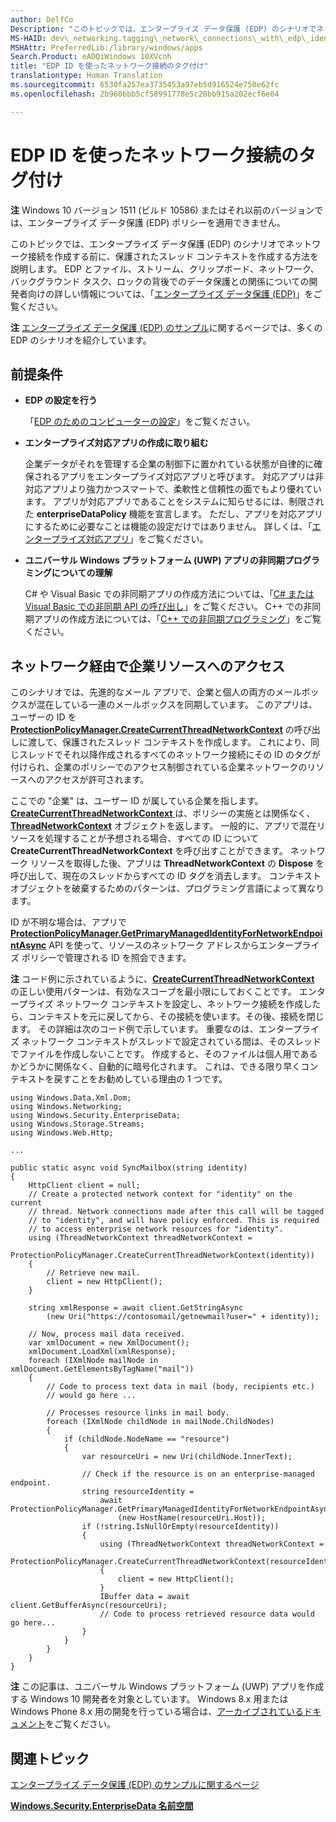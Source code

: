 ```yaml
---
author: DelfCo
Description: "このトピックでは、エンタープライズ データ保護 (EDP) のシナリオでネットワーク接続を作成する前に、保護されたスレッド コンテキストを作成する方法を説明します。"
MS-HAID: dev\_networking.tagging\_network\_connections\_with\_edp\_identity
MSHAttr: PreferredLib:/library/windows/apps
Search.Product: eADQiWindows 10XVcnh
title: "EDP ID を使ったネットワーク接続のタグ付け"
translationtype: Human Translation
ms.sourcegitcommit: 6530fa257ea3735453a97eb5d916524e750e62fc
ms.openlocfilehash: 2b960bbb5cf58991778e5c20bb915a202ecf6e04

---
```


# EDP ID を使ったネットワーク接続のタグ付け

__注__ Windows 10 バージョン 1511 (ビルド 10586) またはそれ以前のバージョンでは、エンタープライズ データ保護 (EDP) ポリシーを適用できません。

このトピックでは、エンタープライズ データ保護 (EDP) のシナリオでネットワーク接続を作成する前に、保護されたスレッド コンテキストを作成する方法を説明します。 EDP とファイル、ストリーム、クリップボード、ネットワーク、バックグラウンド タスク、ロックの背後でのデータ保護との関係についての開発者向けの詳しい情報については、「[エンタープライズ データ保護 (EDP)](../enterprise/edp-hub.md)」をご覧ください。

**注**  [エンタープライズ データ保護 (EDP) のサンプル](http://go.microsoft.com/fwlink/p/?LinkId=620031&clcid=0x409)に関するページでは、多くの EDP のシナリオを紹介しています。



## 前提条件


-   **EDP の設定を行う**

    「[EDP のためのコンピューターの設定](../enterprise/edp-hub.md#set-up-your-computer-for-EDP)」をご覧ください。

-   **エンタープライズ対応アプリの作成に取り組む**

    企業データがそれを管理する企業の制御下に置かれている状態が自律的に確保されるアプリをエンタープライズ対応アプリと呼びます。 対応アプリは非対応アプリより強力かつスマートで、柔軟性と信頼性の面でもより優れています。 アプリが対応アプリであることをシステムに知らせるには、制限された **enterpriseDataPolicy** 機能を宣言します。 ただし、アプリを対応アプリにするために必要なことは機能の設定だけではありません。 詳しくは、「[エンタープライズ対応アプリ](../enterprise/edp-hub.md#enterprise-enlightened-apps)」をご覧ください。

-   **ユニバーサル Windows プラットフォーム (UWP) アプリの非同期プログラミングについての理解**

    C\# や Visual Basic での非同期アプリの作成方法については、「[C\# または Visual Basic での非同期 API の呼び出し](https://msdn.microsoft.com/library/windows/apps/mt187337)」をご覧ください。 C++ での非同期アプリの作成方法については、「[C++ での非同期プログラミング](https://msdn.microsoft.com/library/windows/apps/mt187334)」をご覧ください。

## ネットワーク経由で企業リソースへのアクセス


このシナリオでは、先進的なメール アプリで、企業と個人の両方のメールボックスが混在している一連のメールボックスを同期しています。 このアプリは、ユーザーの ID を [**ProtectionPolicyManager.CreateCurrentThreadNetworkContext**](https://msdn.microsoft.com/library/windows/apps/dn706025) の呼び出しに渡して、保護されたスレッド コンテキストを作成します。 これにより、同じスレッドでそれ以降作成されるすべてのネットワーク接続にその ID のタグが付けられ、企業のポリシーでのアクセス制御されている企業ネットワークのリソースへのアクセスが許可されます。

ここでの "企業" は、ユーザー ID が属している企業を指します。 [
              **CreateCurrentThreadNetworkContext**
            ](https://msdn.microsoft.com/library/windows/apps/dn706025) は、ポリシーの実施とは関係なく、[**ThreadNetworkContext**](https://msdn.microsoft.com/library/windows/apps/dn706029) オブジェクトを返します。 一般的に、アプリで混在リソースを処理することが予想される場合、すべての ID について **CreateCurrentThreadNetworkContext** を呼び出すことができます。 ネットワーク リソースを取得した後、アプリは **ThreadNetworkContext** の **Dispose** を呼び出して、現在のスレッドからすべての ID タグを消去します。 コンテキスト オブジェクトを破棄するためのパターンは、プログラミング言語によって異なります。

ID が不明な場合は、アプリで [**ProtectionPolicyManager.GetPrimaryManagedIdentityForNetworkEndpointAsync**](https://msdn.microsoft.com/library/windows/apps/dn706027) API を使って、リソースのネットワーク アドレスからエンタープライズ ポリシーで管理される ID を照会できます。

**注**  コード例に示されているように、[**CreateCurrentThreadNetworkContext**](https://msdn.microsoft.com/library/windows/apps/dn706025) の正しい使用パターンは、有効なスコープを最小限にしておくことです。 エンタープライズ ネットワーク コンテキストを設定し、ネットワーク接続を作成したら、コンテキストを元に戻してから、その接続を使います。その後、接続を閉じます。 その詳細は次のコード例で示しています。 重要なのは、エンタープライズ ネットワーク コンテキストがスレッドで設定されている間は、そのスレッドでファイルを作成しないことです。 作成すると、そのファイルは個人用であるかどうかに関係なく、自動的に暗号化されます。 これは、できる限り早くコンテキストを戻すことをお勧めしている理由の 1 つです。



```CSharp
using Windows.Data.Xml.Dom;
using Windows.Networking;
using Windows.Security.EnterpriseData;
using Windows.Storage.Streams;
using Windows.Web.Http;

...

public static async void SyncMailbox(string identity)
{
    HttpClient client = null;
    // Create a protected network context for "identity" on the current
    // thread. Network connections made after this call will be tagged
    // to "identity", and will have policy enforced. This is required
    // to access enterprise network resources for "identity".
    using (ThreadNetworkContext threadNetworkContext = 
        ProtectionPolicyManager.CreateCurrentThreadNetworkContext(identity))
    {
        // Retrieve new mail.
        client = new HttpClient();
    }

    string xmlResponse = await client.GetStringAsync
        (new Uri("https://contosomail/getnewmail?user=" + identity));

    // Now, process mail data received.
    var xmlDocument = new XmlDocument();
    xmlDocument.LoadXml(xmlResponse);
    foreach (IXmlNode mailNode in xmlDocument.GetElementsByTagName("mail"))
    {
        // Code to process text data in mail (body, recipients etc.)
        // would go here ...

        // Processes resource links in mail body.
        foreach (IXmlNode childNode in mailNode.ChildNodes)
        {
            if (childNode.NodeName == "resource")
            {
                var resourceUri = new Uri(childNode.InnerText);

                // Check if the resource is on an enterprise-managed endpoint.
                string resourceIdentity =
                    await ProtectionPolicyManager.GetPrimaryManagedIdentityForNetworkEndpointAsync
                        (new HostName(resourceUri.Host));
                if (!string.IsNullOrEmpty(resourceIdentity))
                {
                    using (ThreadNetworkContext threadNetworkContext =
                        ProtectionPolicyManager.CreateCurrentThreadNetworkContext(resourceIdentity))
                    {
                        client = new HttpClient();
                    }
                    IBuffer data = await client.GetBufferAsync(resourceUri);
                    // Code to process retrieved resource data would go here...
                }
            }
        }
    }
}
```

**注**  この記事は、ユニバーサル Windows プラットフォーム (UWP) アプリを作成する Windows 10 開発者を対象としています。 Windows 8.x 用または Windows Phone 8.x 用の開発を行っている場合は、[アーカイブされているドキュメント](http://go.microsoft.com/fwlink/p/?linkid=619132)をご覧ください。



## 関連トピック


[エンタープライズ データ保護 (EDP) のサンプルに関するページ](http://go.microsoft.com/fwlink/p/?LinkId=620031&clcid=0x409)

[**Windows.Security.EnterpriseData 名前空間**](https://msdn.microsoft.com/library/windows/apps/dn279153)

 

 






<!--HONumber=Jun16_HO4-->


